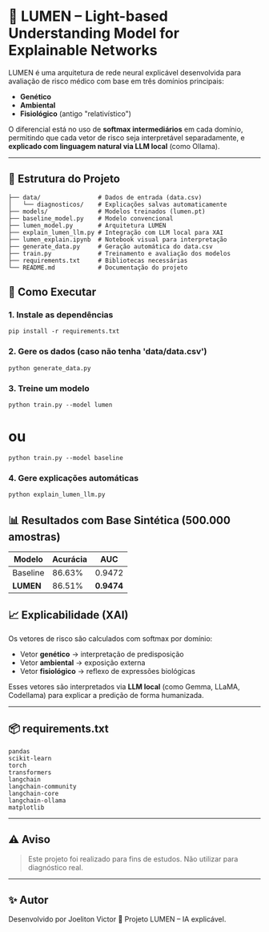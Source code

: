 # 🧠 LUMEN – Light-based Understanding Model for Explainable Networks

LUMEN é uma arquitetura de rede neural explicável desenvolvida para avaliação de risco médico com base em três domínios principais:

- **Genético**
- **Ambiental**
- **Fisiológico** (antigo "relativístico")

O diferencial está no uso de **softmax intermediários** em cada domínio, permitindo que cada vetor de risco seja interpretável separadamente, e **explicado com linguagem natural via LLM local** (como Ollama).

---

## 📁 Estrutura do Projeto

```text
├── data/                # Dados de entrada (data.csv)
│   └── diagnosticos/    # Explicações salvas automaticamente
├── models/              # Modelos treinados (lumen.pt)
├── baseline_model.py    # Modelo convencional
├── lumen_model.py       # Arquitetura LUMEN
├── explain_lumen_llm.py # Integração com LLM local para XAI
├── lumen_explain.ipynb  # Notebook visual para interpretação
├── generate_data.py     # Geração automática do data.csv
├── train.py             # Treinamento e avaliação dos modelos
├── requirements.txt     # Bibliotecas necessárias
└── README.md            # Documentação do projeto
```

## 🚀 Como Executar
### 1. Instale as dependências
```
pip install -r requirements.txt
```

### 2. Gere os dados (caso não tenha 'data/data.csv')
```
python generate_data.py
```
### 3. Treine um modelo
```
python train.py --model lumen
```
# ou
```
python train.py --model baseline
```

### 4. Gere explicações automáticas
```
python explain_lumen_llm.py
```

## 📊 Resultados com Base Sintética (500.000 amostras)

| Modelo   | Acurácia | AUC    |
|----------|----------|--------|
| Baseline | 86.63%   | 0.9472 |
| **LUMEN**    | 86.51%   | **0.9474** |
## 📈 Explicabilidade (XAI)

Os vetores de risco são calculados com softmax por domínio:

- Vetor **genético** → interpretação de predisposição
- Vetor **ambiental** → exposição externa
- Vetor **fisiológico** → reflexo de expressões biológicas

Esses vetores são interpretados via **LLM local** (como Gemma, LLaMA, Codellama) para explicar a predição de forma humanizada.

---

## 📦 requirements.txt

```
pandas
scikit-learn
torch
transformers
langchain
langchain-community
langchain-core
langchain-ollama
matplotlib
```

---

## ⚠️ Aviso

> Este projeto foi realizado para fins de estudos. Não utilizar para diagnóstico real.

---

## ✨ Autor

Desenvolvido por Joeliton Victor
📍 Projeto LUMEN – IA explicável.
